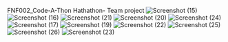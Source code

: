 FNF002_Code-A-Thon
Hathathon- Team project
![Screenshot (15)](https://user-images.githubusercontent.com/102025360/218736546-9667e2a2-fd6d-41f7-be3c-24b918e32839.png)
![Screenshot (16)](https://user-images.githubusercontent.com/102025360/218736549-4636be3d-f6f3-4898-a54b-61f004e5ab0b.png)
![Screenshot (21)](https://user-images.githubusercontent.com/102025360/218736578-15eaa8a0-ffff-44b5-bcf5-7343a115436b.png)
![Screenshot (20)](https://user-images.githubusercontent.com/102025360/218736594-fc967058-fc32-4c2f-b8f6-06cba8a3188b.png)
![Screenshot (24)](https://user-images.githubusercontent.com/102025360/218736604-a858cf59-3b99-4eee-a572-6df8912d60d6.png)
![Screenshot (17)](https://user-images.githubusercontent.com/102025360/218736632-e4ef90d6-a8f4-4e2c-856b-fe61c32388c4.png)
![Screenshot (19)](https://user-images.githubusercontent.com/102025360/218736638-f510762f-3b5e-40ad-a780-c2ef62bd40ce.png)
![Screenshot (22)](https://user-images.githubusercontent.com/102025360/218736658-06fcd151-c2d2-4172-8490-b1c9a0751037.png)
![Screenshot (25)](https://user-images.githubusercontent.com/102025360/218736672-f0896910-99f9-4c3f-8d74-a0c7b288c807.png)
![Screenshot (26)](https://user-images.githubusercontent.com/102025360/218736684-36d5d31c-3cec-41e3-a136-e1b2cac776f0.png)
![Screenshot (23)](https://user-images.githubusercontent.com/102025360/218736694-0d545736-8674-4c71-a4ff-a3d5ec9c1970.png)
